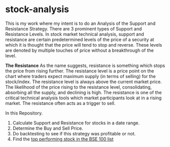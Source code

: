 # stock-analysis

This is my work where my intent is to do an Analysis of the Support and Resistance Strategy. There are 3 prominent types of Support and Resistance Levels. In stock market technical analysis, support and resistance are certain predetermined levels of the price of a security at which it is thought that the price will tend to stop and reverse. These levels are denoted by multiple touches of price without a breakthrough of the level. 

**The Resistance**
As the name suggests, resistance is something which stops the price from rising further. The resistance level is a price point on the chart where traders expect maximum supply (in terms of selling) for the stock/index. The resistance level is always above the current market price. The likelihood of the price rising to the resistance level, consolidating, absorbing all the supply, and declining is high. The resistance is one of the critical technical analysis tools which market participants look at in a rising market. The resistance often acts as a trigger to sell.

In this Repository.

1. Calculate Support and Resistance for stocks in a date range.
2. Determine the Buy and Sell Price.
3. Do backtesting to see if this strategy was profitable or not.
4. Find the [top performing stock in the BSE 100 list](https://github.com/mastermindankur/stock-analysis/blob/main/bse_top_100.ipynb)
